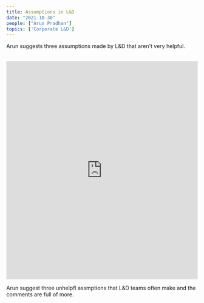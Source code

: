```yaml
---
title: Assumptions in L&D
date: "2021-10-30"
people: ["Arun Pradhan"]
topics: ['Corporate L&D']
---
```


Arun suggests three assumptions made by L&D that aren't very helpful.

<br />

<iframe src="https://www.linkedin.com/embed/feed/update/urn:li:share:6851863853756772352" height="574" width="504" frameborder="0" allowfullscreen="" title="Embedded post" text-align="center"></iframe>

Arun suggest three unhelpfl assmptions that L&D teams often make and the comments are full of more.
<br />